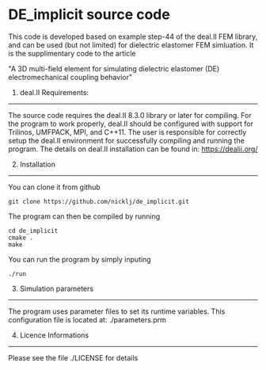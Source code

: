 DE_implicit source code
=======================

This code is developed based on example step-44 of the deal.II FEM library, and
can be used (but not limited) for dielectric elastomer FEM simluation. 
It is the supplimentary code to the article 

"A 3D multi-field element for simulating dielectric elastomer (DE) electromechanical coupling behavior"

1. deal.II Requirements:
------------------------

The source code requires the deal.II 8.3.0 library or later for
compiling. For the program to work properly, deal.II should be 
configured with support for Trilinos, UMFPACK, MPI, and C++11. 
The user is responsible for correctly setup the deal.II environment 
for successfully compiling and running the program. 
The details on deal.II installation can be found in: 
https://dealii.org/

  
2. Installation
---------------

You can clone it from github

	git clone https://github.com/nicklj/de_implicit.git

The program can then be compiled by running

	cd de_implicit
	cmake .
	make

You can run the program by simply inputing

	./run


3. Simulation parameters
-----------------------

The program uses parameter files to set its runtime variables. 
This configuration file is located at: 
    ./parameters.prm


4. Licence Informations
-----------------------

Please see the file ./LICENSE for details


